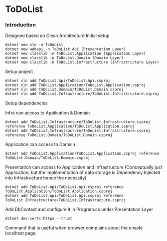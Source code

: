 # ToDoList

### Introduction
Designed based on Clean Architecture
Initial setup
```
dotnet new sln -n ToDoList
dotnet new webapi -n ToDoList.Api (Presentation Layer)
dotnet new classlib -n ToDoList.Application (Application Layer)
dotnet new classlib -n ToDoList.Domain (Domain Layer)
dotnet new classlib -n ToDoList.Infrastructure (Infrastructure Layer)
```
Setup project
```
dotnet sln add ToDoList.Api/ToDoList.Api.csproj
dotnet sln add ToDoList.Application/ToDoList.Application.csproj
dotnet sln add ToDoList.Domain/ToDoList.Domain.csproj
dotnet sln add ToDoList.Infrastructure/ToDoList.Infrastructure.csproj
```
Setup dependencies

Infra can access to Application & Domain
```
dotnet add ToDoList.Infrastructure/ToDoList.Infrastructure.csproj reference ToDoList.Application/ToDoList.Application.csproj
dotnet add ToDoList.Infrastructure/ToDoList.Infrastructure.csproj reference ToDoList.Domain/ToDoList.Domain.csproj

```
Application can access to Domain
```
dotnet add ToDoList.Application/ToDoList.Application.csproj reference ToDoList.Domain/ToDoList.Domain.csproj
```
Presentation can access to Application and Infrastructure (Conceptually just Application, but the implementation of data storage is Dependency Injected into Infrastructure hence the necessity)
```
dotnet add ToDoList.Api/ToDoList.Api.csproj reference ToDoList.Application/ToDoList.Application.csproj
dotnet add ToDoList.Api/ToDoList.Api.csproj reference ToDoList.Infrastructure/ToDoList.Infrastructure.csproj
```

Add DbContext and configure it in Program.cs under Presentation Layer

```
dotnet dev-certs https --trust
```
Command that is useful when browser complains about the unsafe localhost page.